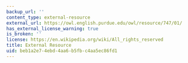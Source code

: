 ```yaml
---
backup_url: ''
content_type: external-resource
external_url: https://owl.english.purdue.edu/owl/resource/747/01/
has_external_license_warning: true
is_broken: ''
license: https://en.wikipedia.org/wiki/All_rights_reserved
title: External Resource
uid: beb1a2e7-4ebd-4aa6-b5fb-c4aa5ec86fd1
---
```

